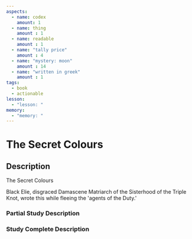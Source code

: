 ```yaml
---
aspects: 
  - name: codex
    amount: 1
  - name: thing
    amount : 1
  - name: readable
    amount : 1
  - name: "tally price"
    amount : 4
  - name: "mystery: moon"
    amount : 14
  - name: "written in greek"
    amount : 1
tags:
  - book
  - actionable
lesson:
  - "lesson: "
memory:
  - "memory: "
---
```


# The Secret Colours

## Description
The Secret Colours

Black Elie, disgraced Damascene Matriarch of the Sisterhood of the Triple Knot, wrote this while fleeing the 'agents of the Duty.'
### Partial Study Description

### Study Complete Description
